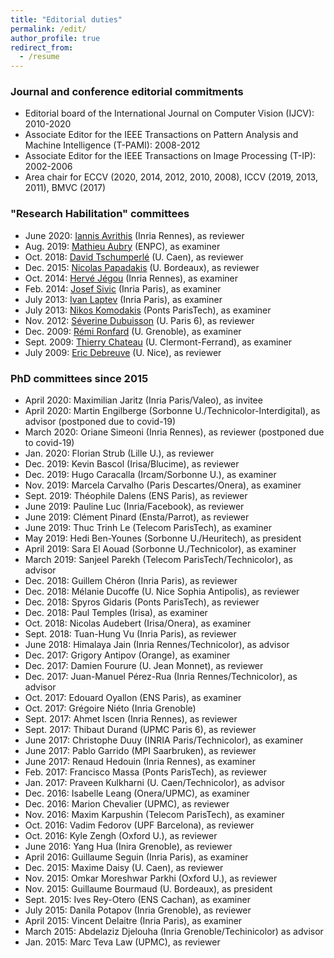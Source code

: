 ```yaml
---
title: "Editorial duties"
permalink: /edit/
author_profile: true
redirect_from:
  - /resume
---
```


### Journal and conference editorial commitments
* Editorial board of the International Journal on Computer Vision (IJCV): 2010-2020
* Associate Editor for the IEEE Transactions on Pattern Analysis and Machine Intelligence (T-PAMI): 2008-2012
* Associate Editor for the IEEE Transactions on Image Processing (T-IP): 2002-2006
* Area chair for ECCV (2020, 2014, 2012, 2010, 2008), ICCV (2019, 2013, 2011), BMVC (2017)

### "Research Habilitation" committees
* June 2020: [Iannis Avrithis](https://avrithis.net/) (Inria Rennes), as reviewer
* Aug. 2019: [Mathieu Aubry](http://imagine.enpc.fr/~aubrym/) (ENPC), as examiner
* Oct. 2018: [David Tschumperlé](https://tschumperle.users.greyc.fr/) (U. Caen), as reviewer
* Dec. 2015: [Nicolas Papadakis](https://www.math.u-bordeaux.fr/~npapadak/) (U. Bordeaux), as reviewer 
* Oct. 2014: [Hervé Jégou](https://scholar.google.fr/citations?user=1lcY2z4AAAAJ&hl=en) (Inria Rennes), as examiner
* Feb. 2014: [Josef Sivic](https://www.di.ens.fr/~josef/) (Inria Paris), as examiner
* July 2013: [Ivan Laptev](https://www.di.ens.fr/~laptev/) (Inria Paris), as examiner
* July 2013: [Nikos Komodakis](https://scholar.google.fr/citations?user=xCPoT4EAAAAJ&hl=en) (Ponts ParisTech), as examiner
* Nov. 2012: [Séverine Dubuisson](https://scholar.google.com/citations?user=RCnjHDUAAAAJ&hl=en) (U. Paris 6), as reviewer
* Dec. 2009: [Rémi Ronfard](https://team.inria.fr/imagine/remi-ronfard/) (U. Grenoble), as examiner
* Sept. 2009: [Thierry Chateau](https://chateaut.fr/) (U. Clermont-Ferrand), as examiner
* July 2009: [Eric Debreuve](http://www.i3s.unice.fr/~debreuve/) (U. Nice), as reviewer

### PhD committees since 2015
* April 2020: Maximilian Jaritz (Inria Paris/Valeo), as invitee 
* April 2020: Martin Engilberge (Sorbonne U./Technicolor-Interdigital), as advisor (postponed due to covid-19)
* March 2020: Oriane Simeoni (Inria Rennes), as reviewer (postponed due to covid-19) 
* Jan. 2020: Florian Strub (Lille U.), as reviewer  
* Dec. 2019: Kevin Bascol (Irisa/Blucime), as reviewer  
* Dec. 2019: Hugo Caracalla (Ircam/Sorbonne U.), as examiner  
* Nov. 2019: Marcela Carvalho (Paris Descartes/Onera), as examiner
* Sept. 2019: Théophile Dalens (ENS Paris), as reviewer
* June 2019: Pauline Luc (Inria/Facebook), as reviewer
* June 2019: Clément Pinard (Ensta/Parrot), as reviewer
* June 2019: Thuc Trinh Le (Telecom ParisTech), as examiner
* May 2019: Hedi Ben-Younes (Sorbonne U./Heuritech), as president
* April 2019: Sara El Aouad (Sorbonne U./Technicolor), as examiner
* March 2019: Sanjeel Parekh (Telecom ParisTech/Technicolor), as advisor
* Dec. 2018: Guillem Chéron (Inria Paris), as reviewer
* Dec. 2018: Mélanie Ducoffe (U. Nice Sophia Antipolis), as reviewer
* Dec. 2018: Spyros Gidaris (Ponts ParisTech), as reviewer
* Dec. 2018: Paul Temples (Irisa), as examiner
* Oct. 2018: Nicolas Audebert (Irisa/Onera), as examiner
* Sept. 2018: Tuan-Hung Vu (Inria Paris), as reviewer 
* June 2018: Himalaya Jain (Inria Rennes/Technicolor), as advisor
* Dec. 2017: Grigory Antipov (Orange), as examiner
* Dec. 2017: Damien Fourure (U. Jean Monnet), as reviewer
* Dec. 2017: Juan-Manuel Pérez-Rua (Inria Rennes/Technicolor), as advisor
* Oct. 2017: Edouard Oyallon (ENS Paris), as examiner
* Oct. 2017: Grégoire Niéto (Inria Grenoble)
* Sept. 2017: Ahmet Iscen (Inria Rennes), as reviewer
* Sept. 2017: Thibaut Durand (UPMC Paris 6), as reviewer
* June 2017: Christophe Duuy (INRIA Paris/Technicolor), as examiner
* June 2017: Pablo Garrido (MPI Saarbruken), as reviewer
* June 2017: Renaud Hedouin (Inria Rennes), as examiner
* Feb. 2017: Francisco Massa (Ponts ParisTech), as reviewer
* Jan. 2017: Praveen Kulkharni (U. Caen/Technicolor), as advisor
* Dec. 2016: Isabelle Leang (Onera/UPMC), as examiner
* Dec. 2016: Marion Chevalier (UPMC), as reviewer 
* Nov. 2016: Maxim Karpushin (Telecom ParisTech), as examiner
* Oct. 2016: Vadim Fedorov (UPF Barcelona), as reviewer 
* Oct. 2016: Kyle Zengh (Oxford U.), as reviewer
* June 2016: Yang Hua (Inira Grenoble), as reviewer 
* April 2016: Guillaume Seguin (Inria Paris), as examiner
* Dec. 2015: Maxime Daisy (U. Caen), as reviewer
* Nov. 2015: Omkar Moreshwar Parkhi (Oxford U.), as reviewer
* Nov. 2015: Guillaume Bourmaud (U. Bordeaux), as president
* Sept. 2015: Ives Rey-Otero (ENS Cachan), as examiner
* July 2015: Danila Potapov (Inria Grenoble), as reviewer
* April 2015: Vincent Delaitre (Inria Paris), as examiner
* March 2015: Abdelaziz Djelouha (Inria Grenoble/Techinicolor) as advisor
* Jan. 2015: Marc Teva Law (UPMC), as reviewer
